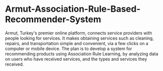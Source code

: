 # Armut-Association-Rule-Based-Recommender-System
 Armut, Turkey's premier online platform, connects service providers with people looking for services. It makes obtaining services such as cleaning, repairs, and transportation simple and convenient, via a few clicks on a computer or mobile device. The plan is to develop a system for recommending products using Association Rule Learning, by analyzing data on users who have received services, and the types and services they received.
